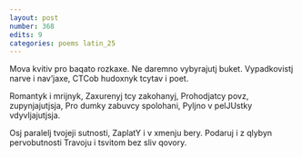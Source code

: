 ```yaml
---
layout: post
number: 368
edits: 9
categories: poems latin_25
---
```


Mova kvitiv pro baqato rozkaxe.
Ne daremno vybyrajutj buket.
Vypadkovistj narve i navʼjaxe,
CTCob hudoxnyk tcytav i poet.

Romantyk i mrijnyk,
Zaxurenyj tcy zakohanyj,
Prohodjatcy povz, zupynjajutjsja, 
Pro dumky zabuvcy spolohani,
Pyljno v pelJUstky vdyvljajutjsja. 

Osj paralelj tvojeji sutnosti,
ZaplatY i v xmenju bery.
Podaruj i z qlybyn pervobutnosti
Travoju i tsvitom bez sliv qovory.
